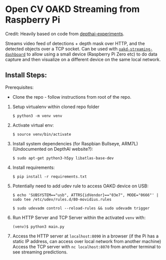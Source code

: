 # Open CV OAKD Streaming from Raspberry Pi

Credit: Heavily based on code from [depthai-experiments](https://github.com/luxonis/depthai-experiments/tree/master/gen2-mjpeg-streaming).

Streams video feed of detections + depth mask over HTTP, and the detected objects over a TCP socket. Can be used with [`oakd-streaming-dashboard`](https://github.com/dbandrews/oakd-streaming-dashboard) to allow using a small device (Raspberry Pi Zero etc) to do data capture and then visualize on a different device on the same local network.

## Install Steps:

Prerequisites:
- Clone the repo - follow instructions from root of the repo.

1. Setup virtualenv within cloned repo folder

	`$ python3 -m venv venv`

2. Activate virtual env:

	`$ source venv/bin/activate`

3. Install system dependencies (for Raspbian Bullseye, ARM7L) (Undocumented on DepthAI website?):

	`$ sudo apt-get python3-h5py libatlas-base-dev`

4. Install requirements:

	`$ pip install -r requirements.txt`

5. Potentially need to add udev rule to access OAKD device on USB:

	`$ echo 'SUBSYSTEM=="usb", ATTRS{idVendor}=="03e7", MODE="0666"' | sudo tee /etc/udev/rules.d/80-movidius.rules`

	`$ sudo udevadm control --reload-rules && sudo udevadm trigger`

6. Run HTTP Server and TCP Server within the activated `venv` with:

	`(venv)$ python3 main.py`
	
7. Access the HTTP server at `localhost:8090` in a browser (if the Pi has a static IP address, can access over local network from another machine)
	Access the TCP server with `nc localhost:8070` from another terminal to see streaming predictions.
